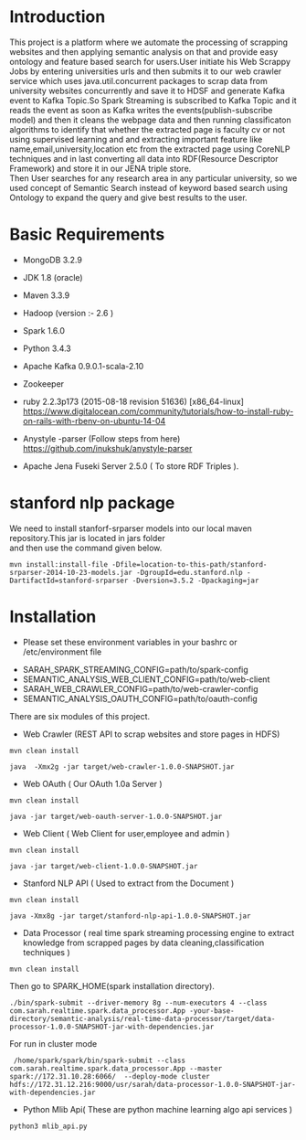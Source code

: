 # Introduction #

This project is a platform where we automate the processing of scrapping websites and then applying semantic analysis on that and provide easy ontology and feature based search for users.User initiate his Web Scrappy Jobs by entering universities urls and then submits it to our web crawler service which uses java.util.concurrent packages to scrap data from university websites concurrently and save it to HDSF and generate Kafka event to Kafka Topic.So Spark Streaming is subscribed to Kafka Topic and it reads the event as soon as Kafka writes the events(publish-subscribe model) and then it cleans the webpage data and then running classificaton algorithms to identify that whether the extracted page is faculty cv or not using supervised learning and  and extracting important feature like name,email,university,location etc from the extracted page using CoreNLP techniques and in last converting all data into RDF(Resource Descriptor Framework) and store it in our JENA triple store.  
Then User searches for any research area in any particular university, so we used concept of Semantic Search instead of keyword based search using Ontology to expand the query and give best results to the user. 

# Basic Requirements #
- MongoDB 3.2.9
- JDK 1.8 (oracle)
- Maven 3.3.9
- Hadoop (version :- 2.6 )
- Spark 1.6.0
- Python 3.4.3
- Apache Kafka 0.9.0.1-scala-2.10 
- Zookeeper
- ruby 2.2.3p173 (2015-08-18 revision 51636) [x86_64-linux]  
https://www.digitalocean.com/community/tutorials/how-to-install-ruby-on-rails-with-rbenv-on-ubuntu-14-04

- Anystyle -parser (Follow steps from here)  
https://github.com/inukshuk/anystyle-parser

- Apache Jena Fuseki Server 2.5.0 ( To store RDF Triples ).

# stanford nlp package

We need to install stanforf-srparser models into our local maven repository.This jar is located in jars folder  
and then use the command given below.
```
mvn install:install-file -Dfile=location-to-this-path/stanford-srparser-2014-10-23-models.jar -DgroupId=edu.stanford.nlp -DartifactId=stanford-srparser -Dversion=3.5.2 -Dpackaging=jar
```

# Installation #

* Please set these environment variables in your bashrc or /etc/environment file  
- SARAH_SPARK_STREAMING_CONFIG=path/to/spark-config  
- SEMANTIC_ANALYSIS_WEB_CLIENT_CONFIG=path/to/web-client  
- SARAH_WEB_CRAWLER_CONFIG=path/to/web-crawler-config  
- SEMANTIC_ANALYSIS_OAUTH_CONFIG=path/to/oauth-config  


There are six modules of this project.  
* Web Crawler (REST API to scrap websites and store pages in HDFS)  
```
mvn clean install
```
```
java  -Xmx2g -jar target/web-crawler-1.0.0-SNAPSHOT.jar
```

* Web OAuth ( Our OAuth 1.0a Server )
```
mvn clean install
```
```
java -jar target/web-oauth-server-1.0.0-SNAPSHOT.jar
```

* Web Client ( Web Client for user,employee and admin )
```
mvn clean install
```
```
java -jar target/web-client-1.0.0-SNAPSHOT.jar
```

* Stanford NLP API ( Used to extract from the Document )
```
mvn clean install
```
```
java -Xmx8g -jar target/stanford-nlp-api-1.0.0-SNAPSHOT.jar
```


* Data Processor ( real time spark streaming processing engine to extract knowledge from scrapped pages by data cleaning,classification techniques )
```
mvn clean install
```
Then go to SPARK_HOME(spark installation directory).
```
./bin/spark-submit --driver-memory 8g --num-executors 4 --class com.sarah.realtime.spark.data_processor.App -your-base-directory/semantic-analysis/real-time-data-processor/target/data-processor-1.0.0-SNAPSHOT-jar-with-dependencies.jar
```   
For run in cluster mode
```
 /home/spark/spark/bin/spark-submit --class com.sarah.realtime.spark.data_processor.App --master spark://172.31.10.28:6066/  --deploy-mode cluster  hdfs://172.31.12.216:9000/usr/sarah/data-processor-1.0.0-SNAPSHOT-jar-with-dependencies.jar
```
* Python Mlib Api( These are python machine learning algo api services )
```
python3 mlib_api.py
```
